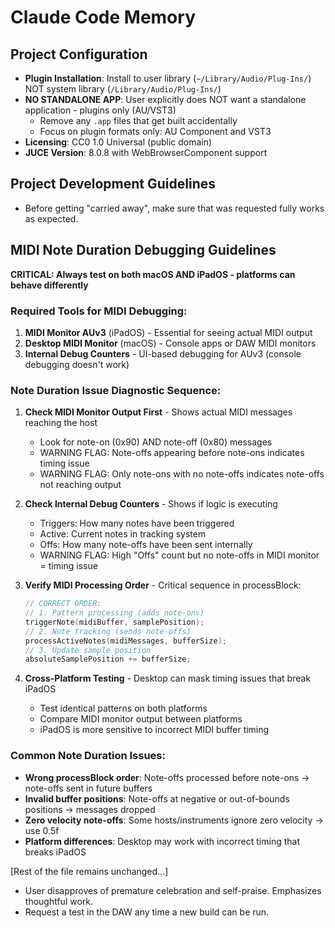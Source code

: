 
# Claude Code Memory

## Project Configuration
- **Plugin Installation**: Install to user library (`~/Library/Audio/Plug-Ins/`) NOT system library (`/Library/Audio/Plug-Ins/`)
- **NO STANDALONE APP**: User explicitly does NOT want a standalone application - plugins only (AU/VST3)
  - Remove any `.app` files that get built accidentally
  - Focus on plugin formats only: AU Component and VST3
- **Licensing**: CC0 1.0 Universal (public domain)
- **JUCE Version**: 8.0.8 with WebBrowserComponent support

## Project Development Guidelines
- Before getting "carried away", make sure that was requested fully works as expected.

## MIDI Note Duration Debugging Guidelines
**CRITICAL: Always test on both macOS AND iPadOS - platforms can behave differently**

### Required Tools for MIDI Debugging:
1. **MIDI Monitor AUv3** (iPadOS) - Essential for seeing actual MIDI output
2. **Desktop MIDI Monitor** (macOS) - Console apps or DAW MIDI monitors
3. **Internal Debug Counters** - UI-based debugging for AUv3 (console debugging doesn't work)

### Note Duration Issue Diagnostic Sequence:
1. **Check MIDI Monitor Output First** - Shows actual MIDI messages reaching the host
   - Look for note-on (0x90) AND note-off (0x80) messages
   - WARNING FLAG: Note-offs appearing before note-ons indicates timing issue
   - WARNING FLAG: Only note-ons with no note-offs indicates note-offs not reaching output

2. **Check Internal Debug Counters** - Shows if logic is executing
   - Triggers: How many notes have been triggered
   - Active: Current notes in tracking system
   - Offs: How many note-offs have been sent internally
   - WARNING FLAG: High "Offs" count but no note-offs in MIDI monitor = timing issue

3. **Verify MIDI Processing Order** - Critical sequence in processBlock:
   ```cpp
   // CORRECT ORDER:
   // 1. Pattern processing (adds note-ons)
   triggerNote(midiBuffer, samplePosition);
   // 2. Note tracking (sends note-offs)  
   processActiveNotes(midiMessages, bufferSize);
   // 3. Update sample position
   absoluteSamplePosition += bufferSize;
   ```

4. **Cross-Platform Testing** - Desktop can mask timing issues that break iPadOS
   - Test identical patterns on both platforms
   - Compare MIDI monitor output between platforms
   - iPadOS is more sensitive to incorrect MIDI buffer timing

### Common Note Duration Issues:
- **Wrong processBlock order**: Note-offs processed before note-ons → note-offs sent in future buffers
- **Invalid buffer positions**: Note-offs at negative or out-of-bounds positions → messages dropped
- **Zero velocity note-offs**: Some hosts/instruments ignore zero velocity → use 0.5f
- **Platform differences**: Desktop may work with incorrect timing that breaks iPadOS

[Rest of the file remains unchanged...]
- User disapproves of premature celebration and self-praise. Emphasizes thoughtful work.
- Request a test in the DAW any time a new build can be run.